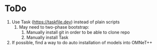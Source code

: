 # ToDo

1. Use Task (https://taskfile.dev) instead of plain scripts
    1. May need to two-phase bootstrap:
        1. Manually install git in order to be able to clone repo
        2. Manually install Task    
2. If possible, find a way to do auto installation of models into OMNeT++
